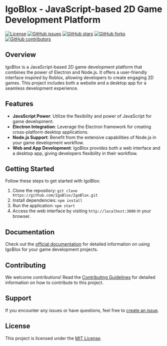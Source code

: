 # IgoBlox - JavaScript-based 2D Game Development Platform

[![License](https://img.shields.io/badge/license-MIT-blue.svg)](https://opensource.org/licenses/MIT)
[![GitHub issues](https://img.shields.io/github/issues/IgoBlox/IgoBlox)](https://github.com/IgoBlox/IgoBlox/issues)
[![GitHub stars](https://img.shields.io/github/stars/IgoBlox/IgoBlox)](https://github.com/IgoBlox/IgoBlox/stargazers)
[![GitHub forks](https://img.shields.io/github/forks/IgoBlox/IgoBlox)](https://github.com/IgoBlox/IgoBlox/network)
[![GitHub contributors](https://img.shields.io/github/contributors/IgoBlox/IgoBlox)](https://github.com/IgoBlox/IgoBlox/graphs/contributors)

## Overview

IgoBlox is a JavaScript-based 2D game development platform that combines the power of Electron and Node.js. It offers a user-friendly interface inspired by Roblox, allowing developers to create engaging 2D games. This project includes both a website and a desktop app for a seamless development experience.

## Features

- **JavaScript Power**: Utilize the flexibility and power of JavaScript for game development.
- **Electron Integration**: Leverage the Electron framework for creating cross-platform desktop applications.
- **Node.js Support**: Benefit from the extensive capabilities of Node.js in your game development workflow.
- **Web and App Development**: IgoBlox provides both a web interface and a desktop app, giving developers flexibility in their workflow.

## Getting Started

Follow these steps to get started with IgoBlox:

1. Clone the repository: `git clone https://github.com/IgoBlox/IgoBlox.git`
2. Install dependencies: `npm install`
3. Run the application: `npm start`
4. Access the web interface by visiting `http://localhost:3000` in your browser.

## Documentation

Check out the [official documentation](docs/) for detailed information on using IgoBlox for your game development projects.

## Contributing

We welcome contributions! Read the [Contributing Guidelines](CONTRIBUTING.md) for detailed information on how to contribute to this project.

## Support

If you encounter any issues or have questions, feel free to [create an issue](https://github.com/IgoBlox/IgoBlox/issues).

## License

This project is licensed under the [MIT License](LICENSE).
